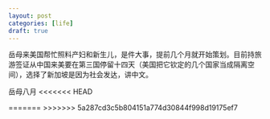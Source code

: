 ```yaml
---
layout: post
categories: [life]
draft: true
---
```


<section class="hidden">
岳母来美国帮忙照料产妇和新生儿，是件大事，提前几个月就开始策划。目前持旅游签证从中国来美要在第三国停留十四天（美国把它钦定的几个国家当成隔离空间），选择了新加坡是因为社会发达，讲中文。

岳母八月
<<<<<<< HEAD
</section>
=======
</section>
>>>>>>> 5a287cd3c5b804151a774d30844f998d19175ef7
